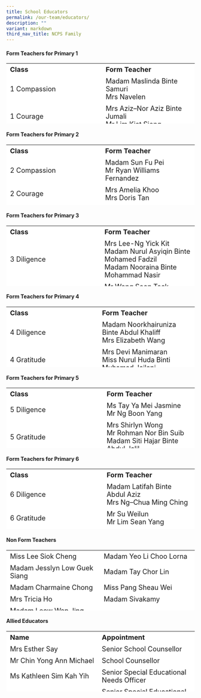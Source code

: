 ```yaml
---
title: School Educators
permalink: /our-team/educators/
description: ""
variant: markdown
third_nav_title: NCPS Family
---
```

#### Form Teachers for Primary 1

<table border="0" style="font-size: 18px; box-sizing: inherit; border-collapse: collapse; border-spacing: 0px; max-width: 100%; height: 161px; width: 520px;"><tbody style="box-sizing: inherit;"><tr border="1" style="box-sizing: inherit; background: rgb(255, 255, 255); height: 23px;"><td border="0" style="box-sizing: inherit; padding: 5px 10px; width: 326.35px; height: 23px;"><b>Class</b></td><td border="0" style="box-sizing: inherit; padding: 5px 10px; width: 200px; height: 23px;"><b>Form Teacher</b></td></tr><tr style="box-sizing: inherit; background: rgb(255, 255, 255); height: 23px;"><td style="box-sizing: inherit; padding: 5px 10px; width: 326.35px; height: 23px;">1 Compassion</td><td style="box-sizing: inherit; padding: 5px 10px; width: 337.837px; height: 23px;">Madam Maslinda Binte Samuri <br>Mrs Navelen</td></tr><tr style="box-sizing: inherit; background: rgb(255, 255, 255); height: 23px;"><td style="box-sizing: inherit; padding: 5px 10px; width: 326.35px; height: 23px;">1 Courage</td><td style="box-sizing: inherit; padding: 5px 10px; width: 337.837px; height: 23px;">Mrs Aziz–Nor Aziz Binte Jumali<br>Mr Lim Kiat Siong</td></tr><tr style="box-sizing: inherit; background: rgb(255, 255, 255); height: 23px;"><td style="box-sizing: inherit; padding: 5px 10px; width: 326.35px; height: 23px;">1 Diligence</td><td style="box-sizing: inherit; padding: 5px 10px; width: 337.837px; height: 23px;">Mr Lim Kiang Shiang<br>Mrs Alica Wong</td></tr><tr style="box-sizing: inherit; background: rgb(255, 255, 255);"><td style="box-sizing: inherit; padding: 5px 10px; width: 326.35px;">1 Gratitude</td><td style="box-sizing: inherit; padding: 5px 10px; width: 337.837px;">Mrs Regina Soh<br>Mr Adam Bin Mohamed Ali</td></tr><tr style="box-sizing: inherit; background: rgb(255, 255, 255); height: 23px;"><td style="box-sizing: inherit; padding: 5px 10px; width: 326.35px; height: 23px;">1 Integrity</td><td style="box-sizing: inherit; padding: 5px 10px; width: 337.837px; height: 23px;">Mrs Tan Su Zhen Jasmine <br>Madam Kiu Kwee Fern</td></tr><tr style="box-sizing: inherit; background: rgb(255, 255, 255); height: 23px;"><td style="box-sizing: inherit; padding: 5px 10px; width: 326.35px; height: 23px;">1 Kindness</td><td style="box-sizing: inherit; padding: 5px 10px; width: 337.837px; height: 23px;">Madam Muliyati Binte Kamis<br>Ms Lee Yan Ting Cheryl</td></tr><tr style="box-sizing: inherit; background: rgb(255, 255, 255); height: 23px;"><td style="box-sizing: inherit; padding: 5px 10px; width: 326.35px; height: 23px;">1 Perseverance</td><td style="box-sizing: inherit; padding: 5px 10px; width: 337.837px; height: 23px;">Mrs Cheng Bee Leng<br>Madam Tang Zhumin</td></tr><tr style="box-sizing: inherit; background: rgb(255, 255, 255);"><td style="box-sizing: inherit; padding: 5px 10px; width: 326.35px;">1 Responsibility</td><td style="box-sizing: inherit; padding: 5px 10px; width: 337.837px;">Madam Ho Ju Lee<br>Madam Chen Yan</td></tr><tr style="box-sizing: inherit; background: rgb(255, 255, 255); height: 23px;"><td style="box-sizing: inherit; padding: 5px 10px; width: 326.35px; height: 23px;">1 Respect</td><td style="box-sizing: inherit; padding: 5px 10px; width: 337.837px; height: 23px;">Mr Chan Wei Hao<br>Madam Nur Ain Binti Mohd Jamil</td></tr><tr style="box-sizing: inherit; background: rgb(255, 255, 255);"><td style="box-sizing: inherit; padding: 5px 10px; width: 326.35px;">1 Sincerity</td><td style="box-sizing: inherit; padding: 5px 10px; width: 337.837px;">Madam Nurnazlin Binte Zainuden<br>Ms Liu Lanying</td></tr></tbody></table>



#### Form Teachers for Primary 2
<table border="0" style="font-size: 18px; box-sizing: inherit; border-collapse: collapse; border-spacing: 0px; max-width: 100%; height: 161px; width: 520px;"><tbody style="box-sizing: inherit;"><tr border="1" style="box-sizing: inherit; background: rgb(255, 255, 255); height: 23px;"><td border="0" style="box-sizing: inherit; padding: 5px 10px; width: 326.35px; height: 23px;"><b>Class</b></td><td border="0" style="box-sizing: inherit; padding: 5px 10px; width: 200px; height: 23px;"><b>Form Teacher</b></td></tr><tr style="box-sizing: inherit; background: rgb(255, 255, 255); height: 23px;"><td style="box-sizing: inherit; padding: 5px 10px; width: 326.35px; height: 23px;">2 Compassion</td><td style="box-sizing: inherit; padding: 5px 10px; width: 337.837px; height: 23px;">Madam Sun Fu Pei<br>Mr Ryan Williams Fernandez</td></tr><tr style="box-sizing: inherit; background: rgb(255, 255, 255); height: 23px;"><td style="box-sizing: inherit; padding: 5px 10px; width: 326.35px; height: 23px;">2 Courage</td><td style="box-sizing: inherit; padding: 5px 10px; width: 337.837px; height: 23px;">Mrs Amelia Khoo<br>Mrs Doris Tan</td></tr><tr style="box-sizing: inherit; background: rgb(255, 255, 255); height: 23px;"><td style="box-sizing: inherit; padding: 5px 10px; width: 326.35px; height: 23px;">2 Diligence</td><td style="box-sizing: inherit; padding: 5px 10px; width: 337.837px; height: 23px;">Madam Hu Rong<br>Mrs Song-Tan Ai Koon</td></tr><tr style="box-sizing: inherit; background: rgb(255, 255, 255);"><td style="box-sizing: inherit; padding: 5px 10px; width: 326.35px;">2 Gratitude</td><td style="box-sizing: inherit; padding: 5px 10px; width: 337.837px;">Mrs Joyce Chng<br>Mr Chee Sze Yeow</td></tr><tr style="box-sizing: inherit; background: rgb(255, 255, 255); height: 23px;"><td style="box-sizing: inherit; padding: 5px 10px; width: 326.35px; height: 23px;">2 Integrity</td><td style="box-sizing: inherit; padding: 5px 10px; width: 337.837px; height: 23px;">Miss Manisha Suruchand <br>Madam Chuan Ai Ling</td></tr><tr style="box-sizing: inherit; background: rgb(255, 255, 255); height: 23px;"><td style="box-sizing: inherit; padding: 5px 10px; width: 326.35px; height: 23px;">2 Kindness</td><td style="box-sizing: inherit; padding: 5px 10px; width: 337.837px; height: 23px;">Miss Loh Cheng Ngee<br>Mrs Chua Puay Hwa</td></tr><tr style="box-sizing: inherit; background: rgb(255, 255, 255); height: 23px;"><td style="box-sizing: inherit; padding: 5px 10px; width: 326.35px; height: 23px;">2 Perseverance</td><td style="box-sizing: inherit; padding: 5px 10px; width: 337.837px; height: 23px;">Madam Joslyn Huang Jinling<br>Mrs Annie Ng</td></tr><tr style="box-sizing: inherit; background: rgb(255, 255, 255);"><td style="box-sizing: inherit; padding: 5px 10px; width: 326.35px;">2 Responsibility</td><td style="box-sizing: inherit; padding: 5px 10px; width: 337.837px;">Madam Nur Syairah Binte Mohamed Hassan<br>Ms Nur Fadzilah Binte Noor Mohd</td></tr><tr style="box-sizing: inherit; background: rgb(255, 255, 255); height: 23px;"><td style="box-sizing: inherit; padding: 5px 10px; width: 326.35px; height: 23px;">2 Respect</td><td style="box-sizing: inherit; padding: 5px 10px; width: 337.837px; height: 23px;">Miss Quah Hwee Loo<br>Madam Stella Chia Yoke Yeng</td></tr><tr style="box-sizing: inherit; background: rgb(255, 255, 255);"><td style="box-sizing: inherit; padding: 5px 10px; width: 326.35px;">2 Sincerity</td><td style="box-sizing: inherit; padding: 5px 10px; width: 337.837px;">Mrs Angela Chew<br>Miss Tang Souw Ying</td></tr></tbody></table>


#### Form Teachers for Primary 3
<table border="0" style="font-size: 18px; box-sizing: inherit; border-collapse: collapse; border-spacing: 0px; max-width: 100%; height: 161px; width: 520px;"><tbody style="box-sizing: inherit;"><tr border="1" style="box-sizing: inherit; background: rgb(255, 255, 255); height: 23px;"><td border="0" style="box-sizing: inherit; padding: 5px 10px; width: 326.35px; height: 23px;"><b>Class</b></td><td border="0" style="box-sizing: inherit; padding: 5px 10px; width: 200px; height: 23px;"><b>Form Teacher</b></td></tr><tr style="box-sizing: inherit; background: rgb(255, 255, 255); height: 23px;"><td style="box-sizing: inherit; padding: 5px 10px; width: 326.35px; height: 23px;">3 Diligence</td><td style="box-sizing: inherit; padding: 5px 10px; width: 337.837px; height: 23px;">Mrs Lee-Ng Yick Kit<br>Madam Nurul Asyiqin Binte Mohamed Fadzil<br>Madam Nooraina Binte Mohammad Nasir</td></tr><tr style="box-sizing: inherit; background: rgb(255, 255, 255);"><td style="box-sizing: inherit; padding: 5px 10px; width: 326.35px;">3 Gratitude</td><td style="box-sizing: inherit; padding: 5px 10px; width: 337.837px;">Mr Wong Soon Teck<br>Mrs Nur Khadijah Binte Zainal Ariffin</td></tr><tr style="box-sizing: inherit; background: rgb(255, 255, 255); height: 23px;"><td style="box-sizing: inherit; padding: 5px 10px; width: 326.35px; height: 23px;">3 Integrity</td><td style="box-sizing: inherit; padding: 5px 10px; width: 337.837px; height: 23px;">Madam Yap Lee Shan <br>Mr Erwin Rohman</td></tr><tr style="box-sizing: inherit; background: rgb(255, 255, 255); height: 23px;"><td style="box-sizing: inherit; padding: 5px 10px; width: 326.35px; height: 23px;">3 Kindness</td><td style="box-sizing: inherit; padding: 5px 10px; width: 337.837px; height: 23px;">Mrs Fares<br>Ms Lim Yen Mei Amanda</td></tr><tr style="box-sizing: inherit; background: rgb(255, 255, 255); height: 23px;"><td style="box-sizing: inherit; padding: 5px 10px; width: 326.35px; height: 23px;">3 Perseverance</td><td style="box-sizing: inherit; padding: 5px 10px; width: 337.837px; height: 23px;">Madam Felicia Ho Mee Li<br>Ms Ning Ning</td></tr><tr style="box-sizing: inherit; background: rgb(255, 255, 255);"><td style="box-sizing: inherit; padding: 5px 10px; width: 326.35px;">3 Responsibility</td><td style="box-sizing: inherit; padding: 5px 10px; width: 337.837px;">Madam Priya D/O Jairam<br>Miss Qian Meng Meng</td></tr><tr style="box-sizing: inherit; background: rgb(255, 255, 255); height: 23px;"><td style="box-sizing: inherit; padding: 5px 10px; width: 326.35px; height: 23px;">3 Respect</td><td style="box-sizing: inherit; padding: 5px 10px; width: 337.837px; height: 23px;">Madam Tang Li Kuon<br>Madam Siti Nur Aisyah Binte Azmi</td></tr><tr style="box-sizing: inherit; background: rgb(255, 255, 255);"><td style="box-sizing: inherit; padding: 5px 10px; width: 326.35px;">3 Sincerity</td><td style="box-sizing: inherit; padding: 5px 10px; width: 337.837px;">Madam Ho Wah May<br>Mr Chuan Pek Chew</td></tr></tbody></table>


#### Form Teachers for Primary 4
<table border="0" style="font-size: 18px; box-sizing: inherit; border-collapse: collapse; border-spacing: 0px; max-width: 100%; height: 161px; width: 520px;"><tbody style="box-sizing: inherit;"><tr border="1" style="box-sizing: inherit; background: rgb(255, 255, 255); height: 23px;"><td border="0" style="box-sizing: inherit; padding: 5px 10px; width: 326.35px; height: 23px;"><b>Class</b></td><td border="0" style="box-sizing: inherit; padding: 5px 10px; width: 200px; height: 23px;"><b>Form Teacher</b></td></tr><tr style="box-sizing: inherit; background: rgb(255, 255, 255); height: 23px;"><td style="box-sizing: inherit; padding: 5px 10px; width: 326.35px; height: 23px;">4 Diligence</td><td style="box-sizing: inherit; padding: 5px 10px; width: 337.837px; height: 23px;">Madam Noorkhairuniza Binte Abdul Khaliff<br>Mrs Elizabeth Wang</td></tr><tr style="box-sizing: inherit; background: rgb(255, 255, 255);"><td style="box-sizing: inherit; padding: 5px 10px; width: 326.35px;">4 Gratitude</td><td style="box-sizing: inherit; padding: 5px 10px; width: 337.837px;">Mrs Devi Manimaran<br>Miss Nurul Huda Binti Muhamad Jailani</td></tr><tr style="box-sizing: inherit; background: rgb(255, 255, 255); height: 23px;"><td style="box-sizing: inherit; padding: 5px 10px; width: 326.35px; height: 23px;">4 Integrity</td><td style="box-sizing: inherit; padding: 5px 10px; width: 337.837px; height: 23px;">Madam Tan Hui Mien <br>Mr Heng Liak Kia</td></tr><tr style="box-sizing: inherit; background: rgb(255, 255, 255); height: 23px;"><td style="box-sizing: inherit; padding: 5px 10px; width: 326.35px; height: 23px;">4 Kindness</td><td style="box-sizing: inherit; padding: 5px 10px; width: 337.837px; height: 23px;">Madam Haryani Binte Idris<br>Mrs Wendy Low</td></tr><tr style="box-sizing: inherit; background: rgb(255, 255, 255); height: 23px;"><td style="box-sizing: inherit; padding: 5px 10px; width: 326.35px; height: 23px;">4 Perseverance</td><td style="box-sizing: inherit; padding: 5px 10px; width: 337.837px; height: 23px;">Mrs Jessy Low<br>Miss Putri Azyan Binte Aminuddin</td></tr><tr style="box-sizing: inherit; background: rgb(255, 255, 255);"><td style="box-sizing: inherit; padding: 5px 10px; width: 326.35px;">4 Responsibility</td><td style="box-sizing: inherit; padding: 5px 10px; width: 337.837px;">Madam Phua Si Lin<br>Mr Tan Swee Meng</td></tr><tr style="box-sizing: inherit; background: rgb(255, 255, 255); height: 23px;"><td style="box-sizing: inherit; padding: 5px 10px; width: 326.35px; height: 23px;">4 Respect</td><td style="box-sizing: inherit; padding: 5px 10px; width: 337.837px; height: 23px;">Ms Yeo Kah Gek<br>Ms Yang Shihui Rachel</td></tr><tr style="box-sizing: inherit; background: rgb(255, 255, 255);"><td style="box-sizing: inherit; padding: 5px 10px; width: 326.35px;">4 Sincerity</td><td style="box-sizing: inherit; padding: 5px 10px; width: 337.837px;">Madam Ildasolha Binte Jamari<br>Mr Seah Zhijia Desmond</td></tr></tbody></table>


#### Form Teachers for Primary 5
<table border="0" style="font-size: 18px; box-sizing: inherit; border-collapse: collapse; border-spacing: 0px; max-width: 100%; height: 161px; width: 520px;"><tbody style="box-sizing: inherit;"><tr border="1" style="box-sizing: inherit; background: rgb(255, 255, 255); height: 23px;"><td border="0" style="box-sizing: inherit; padding: 5px 10px; width: 326.35px; height: 23px;"><b>Class</b></td><td border="0" style="box-sizing: inherit; padding: 5px 10px; width: 200px; height: 23px;"><b>Form Teacher</b></td></tr><tr style="box-sizing: inherit; background: rgb(255, 255, 255); height: 23px;"><td style="box-sizing: inherit; padding: 5px 10px; width: 326.35px; height: 23px;">5 Diligence</td><td style="box-sizing: inherit; padding: 5px 10px; width: 337.837px; height: 3px;">Ms Tay Ya Mei Jasmine<br>Mr Ng Boon Yang</td></tr><tr style="box-sizing: inherit; background: rgb(255, 255, 255);"><td style="box-sizing: inherit; padding: 5px 10px; width: 326.35px;">5 Gratitude</td><td style="box-sizing: inherit; padding: 5px 10px; width: 337.837px;">Mrs Shirlyn Wong<br>Mr Rohman Nor Bin Suib<br>Madam Siti Hajar Binte Abdul Jalil</td></tr><tr style="box-sizing: inherit; background: rgb(255, 255, 255); height: 23px;"><td style="box-sizing: inherit; padding: 5px 10px; width: 326.35px; height: 23px;">5 Integrity</td><td style="box-sizing: inherit; padding: 5px 10px; width: 337.837px; height: 23px;">Mr Jimmy Kong <br>Ms Tan Siew Ling</td></tr><tr style="box-sizing: inherit; background: rgb(255, 255, 255); height: 23px;"><td style="box-sizing: inherit; padding: 5px 10px; width: 326.35px; height: 23px;">5 Kindness</td><td style="box-sizing: inherit; padding: 5px 10px; width: 337.837px; height: 23px;">Mr Belden Koh Yong Wei<br>Mrs Ang Hwee Ming Victoria</td></tr><tr style="box-sizing: inherit; background: rgb(255, 255, 255); height: 23px;"><td style="box-sizing: inherit; padding: 5px 10px; width: 326.35px; height: 23px;">5 Perseverance</td><td style="box-sizing: inherit; padding: 5px 10px; width: 337.837px; height: 23px;">Ms Sharon Tan Ken Min<br>Madam Margie Tang Tze Wei</td></tr><tr style="box-sizing: inherit; background: rgb(255, 255, 255);"><td style="box-sizing: inherit; padding: 5px 10px; width: 326.35px;">5 Responsibility</td><td style="box-sizing: inherit; padding: 5px 10px; width: 337.837px;">Mrs Kin–Lim Lay Choon<br>Madam Norliza Binte Ahmad</td></tr><tr style="box-sizing: inherit; background: rgb(255, 255, 255); height: 23px;"><td style="box-sizing: inherit; padding: 5px 10px; width: 326.35px; height: 23px;">5 Respect</td><td style="box-sizing: inherit; padding: 5px 10px; width: 337.837px; height: 23px;">Madam Tan Bee Khuan Sally<br>Ms Jennifer Pang Swee May<br>Mrs Song-Chong Wei Ni</td></tr><tr style="box-sizing: inherit; background: rgb(255, 255, 255);"><td style="box-sizing: inherit; padding: 5px 10px; width: 326.35px;">5 Sincerity</td><td style="box-sizing: inherit; padding: 5px 10px; width: 337.837px;">Madam Tan Si Yu Elista<br>Madam Tay Loo Theng Joanne</td></tr></tbody></table>


#### Form Teachers for Primary 6
<table border="0" style="font-size: 18px; box-sizing: inherit; border-collapse: collapse; border-spacing: 0px; max-width: 100%; height: 161px; width: 520px;"><tbody style="box-sizing: inherit;"><tr border="1" style="box-sizing: inherit; background: rgb(255, 255, 255); height: 23px;"><td border="0" style="box-sizing: inherit; padding: 5px 10px; width: 326.35px; height: 23px;"><b>Class</b></td><td border="0" style="box-sizing: inherit; padding: 5px 10px; width: 200px; height: 23px;"><b>Form Teacher</b></td></tr><tr style="box-sizing: inherit; background: rgb(255, 255, 255); height: 23px;"><td style="box-sizing: inherit; padding: 5px 10px; width: 326.35px; height: 23px;">6 Diligence</td><td style="box-sizing: inherit; padding: 5px 10px; width: 337.837px; height: 3px;">Madam Latifah Binte Abdul Aziz<br>Mrs Ng–Chua Ming Ching</td></tr><tr style="box-sizing: inherit; background: rgb(255, 255, 255);"><td style="box-sizing: inherit; padding: 5px 10px; width: 326.35px;">6 Gratitude</td><td style="box-sizing: inherit; padding: 5px 10px; width: 337.837px;">Mr Su Weilun<br>Mr Lim Sean Yang</td></tr><tr style="box-sizing: inherit; background: rgb(255, 255, 255); height: 23px;"><td style="box-sizing: inherit; padding: 5px 10px; width: 326.35px; height: 23px;">6 Integrity</td><td style="box-sizing: inherit; padding: 5px 10px; width: 337.837px; height: 23px;">Ms Pooja Rai <br>Ms Toh Zhi Bei Nelly</td></tr><tr style="box-sizing: inherit; background: rgb(255, 255, 255); height: 23px;"><td style="box-sizing: inherit; padding: 5px 10px; width: 326.35px; height: 23px;">6 Kindness</td><td style="box-sizing: inherit; padding: 5px 10px; width: 337.837px; height: 23px;">Madam Ang Shu Hui<br>Ms Wong Sook Young Jane</td></tr><tr style="box-sizing: inherit; background: rgb(255, 255, 255); height: 23px;"><td style="box-sizing: inherit; padding: 5px 10px; width: 326.35px; height: 23px;">6 Perseverance</td><td style="box-sizing: inherit; padding: 5px 10px; width: 337.837px; height: 23px;">Mrs Ong Yi Wen Yvonne<br>Madam Gan Ann Teng</td></tr><tr style="box-sizing: inherit; background: rgb(255, 255, 255);"><td style="box-sizing: inherit; padding: 5px 10px; width: 326.35px;">6 Responsibility</td><td style="box-sizing: inherit; padding: 5px 10px; width: 337.837px;">Ms Ong Li Woon June<br>Miss Lim Pek Wee</td></tr><tr style="box-sizing: inherit; background: rgb(255, 255, 255); height: 23px;"><td style="box-sizing: inherit; padding: 5px 10px; width: 326.35px; height: 23px;">6 Respect</td><td style="box-sizing: inherit; padding: 5px 10px; width: 337.837px; height: 23px;">Madam Lim Seow Hwee<br>Miss Lim Khin Fung</td></tr><tr style="box-sizing: inherit; background: rgb(255, 255, 255);"><td style="box-sizing: inherit; padding: 5px 10px; width: 326.35px;">6 Sincerity</td><td style="box-sizing: inherit; padding: 5px 10px; width: 337.837px;">Mrs Cindy Wong<br>Ms Chia Pei Yong Wendy</td></tr></tbody></table>

#### Non Form Teachers
<table border="0" style="font-size: 18px; box-sizing: inherit; border-collapse: collapse; border-spacing: 0px; max-width: 100%; height: 161px; width: 520px;"><tbody style="box-sizing: inherit;"><tr style="box-sizing: inherit; background: rgb(255, 255, 255); height: 23px;"><td style="box-sizing: inherit; padding: 5px 10px; width: 326.35px; height: 23px;">Miss Lee Siok Cheng</td><td style="box-sizing: inherit; padding: 5px 10px; width: 337.837px; height: 3px;">Madam Yeo Li Choo Lorna</td></tr><tr style="box-sizing: inherit; background: rgb(255, 255, 255);"><td style="box-sizing: inherit; padding: 5px 10px; width: 326.35px;">Madam Jesslyn Low Guek Siang</td><td style="box-sizing: inherit; padding: 5px 10px; width: 337.837px;">Madam Tay Chor Lin</td></tr><tr style="box-sizing: inherit; background: rgb(255, 255, 255); height: 23px;"><td style="box-sizing: inherit; padding: 5px 10px; width: 326.35px; height: 23px;">Madam Charmaine Chong</td><td style="box-sizing: inherit; padding: 5px 10px; width: 337.837px; height: 23px;">Miss Pang Sheau Wei</td></tr><tr style="box-sizing: inherit; background: rgb(255, 255, 255); height: 23px;"><td style="box-sizing: inherit; padding: 5px 10px; width: 326.35px; height: 23px;">Mrs Tricia Ho</td><td style="box-sizing: inherit; padding: 5px 10px; width: 337.837px; height: 23px;">Madam Sivakamy</td></tr><tr style="box-sizing: inherit; background: rgb(255, 255, 255); height: 23px;"><td style="box-sizing: inherit; padding: 5px 10px; width: 326.35px; height: 23px;">Madam Leow Wan Jing Cathleen</td><td style="box-sizing: inherit; padding: 5px 10px; width: 337.837px; height: 23px;">Madam Pang Sheau Wei</td></tr><tr style="box-sizing: inherit; background: rgb(255, 255, 255);"><td style="box-sizing: inherit; padding: 5px 10px; width: 326.35px;">Madam Nah Siew Hong Veronica</td><td style="box-sizing: inherit; padding: 5px 10px; width: 337.837px;">Mr Lee Kok Hian Mark</td></tr><tr style="box-sizing: inherit; background: rgb(255, 255, 255); height: 23px;"><td style="box-sizing: inherit; padding: 5px 10px; width: 326.35px; height: 23px;">Miss Jenny Ong </td><td style="box-sizing: inherit; padding: 5px 10px; width: 337.837px; height: 23px;">Madam Chua Siew Lay Candy </td></tr><tr style="box-sizing: inherit; background: rgb(255, 255, 255); height: 23px;"><td style="box-sizing: inherit; padding: 5px 10px; width: 326.35px; height: 23px;">Madam Sylvia Kho Shu Pei</td><td style="box-sizing: inherit; padding: 5px 10px; width: 337.837px; height: 23px;">Mr Robin Lim Heng Hock</td></tr></tbody></table>



#### Allied Educators
<table border="0" style="font-size: 18px; box-sizing: inherit; border-collapse: collapse; border-spacing: 0px; max-width: 100%; height: 161px; width: 520px;"><tbody style="box-sizing: inherit;"><tr border="1" style="box-sizing: inherit; background: rgb(255, 255, 255); height: 23px;"><td border="0" style="box-sizing: inherit; padding: 5px 10px; width: 326.35px; height: 23px;"><b>Name</b></td><td border="0" style="box-sizing: inherit; padding: 5px 10px; width: 200px; height: 23px;"><b>Appointment</b></td></tr><tr style="box-sizing: inherit; background: rgb(255, 255, 255); height: 23px;"><td style="box-sizing: inherit; padding: 5px 10px; width: 326.35px; height: 23px;">Mrs Esther Say</td><td style="box-sizing: inherit; padding: 5px 10px; width: 337.837px; height: 3px;">Senior School Counsellor</td></tr><tr style="box-sizing: inherit; background: rgb(255, 255, 255);"><td style="box-sizing: inherit; padding: 5px 10px; width: 326.35px;">Mr Chin Yong Ann Michael</td><td style="box-sizing: inherit; padding: 5px 10px; width: 337.837px;">School Counsellor</td></tr><tr style="box-sizing: inherit; background: rgb(255, 255, 255); height: 23px;"><td style="box-sizing: inherit; padding: 5px 10px; width: 326.35px; height: 23px;">Ms Kathleen Sim Kah Yih</td><td style="box-sizing: inherit; padding: 5px 10px; width: 337.837px; height: 23px;">Senior Special Educational Needs Officer</td></tr><tr style="box-sizing: inherit; background: rgb(255, 255, 255); height: 23px;"><td style="box-sizing: inherit; padding: 5px 10px; width: 326.35px; height: 23px;">Miss Tan Ler Theng</td><td style="box-sizing: inherit; padding: 5px 10px; width: 337.837px; height: 23px;">Senior Special Educational Needs Officer</td></tr><tr style="box-sizing: inherit; background: rgb(255, 255, 255); height: 23px;"><td style="box-sizing: inherit; padding: 5px 10px; width: 326.35px; height: 23px;">Ms Hamizah Hamzah</td><td style="box-sizing: inherit; padding: 5px 10px; width: 337.837px; height: 23px;">Special Educational Needs Officer</td></tr><tr style="box-sizing: inherit; background: rgb(255, 255, 255);"><td style="box-sizing: inherit; padding: 5px 10px; width: 326.35px;">Madam Nurdaliana Mohammad Dali</td><td style="box-sizing: inherit; padding: 5px 10px; width: 337.837px;">Special Educational Needs Officer</td></tr></tbody></table>